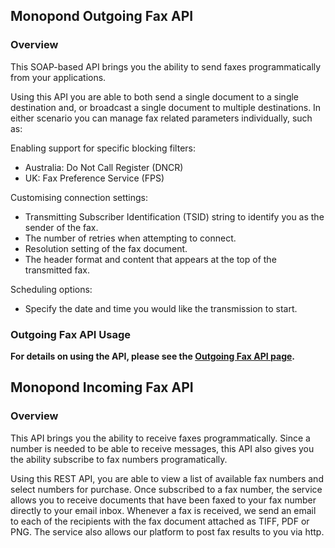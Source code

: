 ## Monopond Outgoing Fax API

### Overview
This SOAP-based API brings you the ability to send faxes programmatically from your applications.

Using this API you are able to both send a single document to a single destination and, or broadcast a single document to multiple destinations. In either scenario you can manage fax related parameters individually, such as:

Enabling support for specific blocking filters:

+ Australia: Do Not Call Register (DNCR)
+ UK: Fax Preference Service (FPS)

Customising connection settings:

+ Transmitting Subscriber Identification (TSID) string to identify you as the sender of the fax.
+ The number of retries when attempting to connect.
+ Resolution setting of the fax document.
+ The header format and content that appears at the top of the transmitted fax.

Scheduling options:

+ Specify the date and time you would like the transmission to start.

### Outgoing Fax API Usage
**For details on using the API, please see the [Outgoing Fax API page](https://github.com/Monopond/fax-api/wiki/Outgoing-Fax-SOAP-API).**

## Monopond Incoming Fax API

### Overview
This API brings you the ability to receive faxes programmatically. Since a number is needed to be able to receive messages, this API also gives you the ability subscribe to fax numbers programatically.

Using this REST API, you are able to view a list of available fax numbers and select numbers for purchase. Once subscribed to a fax number, the service allows you to receive documents that have been faxed to your fax number directly to your email inbox. Whenever a fax is received, we send an email to each of the recipients with the fax document attached as TIFF, PDF or PNG. The service also allows our platform to post fax results to you via http.
